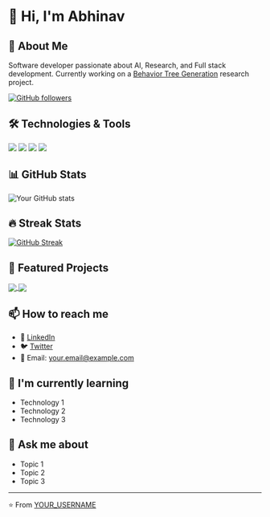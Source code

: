 # 👋 Hi, I'm Abhinav

## 🚀 About Me
Software developer passionate about AI, Research, and Full stack development. Currently working on a [Behavior Tree Generation](https://github.com/Abhinav-Kotta/Behavior-Tree-Generation) research project.

[![GitHub followers](https://img.shields.io/github/followers/Abhinav-Kotta?label=Follow&style=social)](https://github.com/Abhinav-Kotta)

## 🛠️ Technologies & Tools
![](https://img.shields.io/badge/Code-JavaScript-informational?style=flat&logo=javascript&logoColor=white&color=2bbc8a)
![](https://img.shields.io/badge/Code-Python-informational?style=flat&logo=python&logoColor=white&color=2bbc8a)
![](https://img.shields.io/badge/Code-React-informational?style=flat&logo=react&logoColor=white&color=2bbc8a)
![](https://img.shields.io/badge/Tools-Docker-informational?style=flat&logo=docker&logoColor=white&color=2bbc8a)

## 📊 GitHub Stats

![Your GitHub stats](https://github-readme-stats.vercel.app/api?username=YOUR_USERNAME&show_icons=true&theme=radical)

## 🔥 Streak Stats
[![GitHub Streak](https://github-readme-streak-stats.herokuapp.com/?user=YOUR_USERNAME&theme=dark)](https://git.io/streak-stats)

## 🎯 Featured Projects
<a href="https://github.com/YOUR_USERNAME/project1">
  <img align="center" src="https://github-readme-stats.vercel.app/api/pin/?username=YOUR_USERNAME&repo=project1&theme=radical" />
</a>
<a href="https://github.com/YOUR_USERNAME/project2">
  <img align="center" src="https://github-readme-stats.vercel.app/api/pin/?username=YOUR_USERNAME&repo=project2&theme=radical" />
</a>

## 📫 How to reach me
- 💼 [LinkedIn](https://linkedin.com/in/YOUR_USERNAME)
- 🐦 [Twitter](https://twitter.com/YOUR_USERNAME)
- 📧 Email: your.email@example.com

## 🌱 I'm currently learning
- Technology 1
- Technology 2
- Technology 3

## 💬 Ask me about
- Topic 1
- Topic 2
- Topic 3

---
⭐️ From [YOUR_USERNAME](https://github.com/YOUR_USERNAME)

<!-- Add this to your README.md in a repository with the same name as your GitHub username -->
